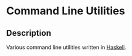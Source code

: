 Command Line Utilities
======================

Description
-----------

Various command line utilities written in [Haskell](http://www.haskell.org/).
